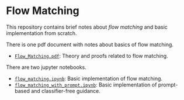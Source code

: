 # Flow Matching

This repository contains brief notes about *flow matching* and basic implementation from scratch.

There is one pdf document with notes about basics of flow matching.
  * [`Flow_Matching.pdf`](Flow_Matching.pdf): Theory and proofs related to flow matching.
    
There are two jupyter notebooks.
  * [`flow_matching.ipynb`](flow_matching.ipynb): Basic implementation of flow matching.
  * [`flow_matching_with_prompt.ipynb`](flow_matching_with_prompt.ipynb): Basic implementation of prompt-based and classifier-free guidance.
